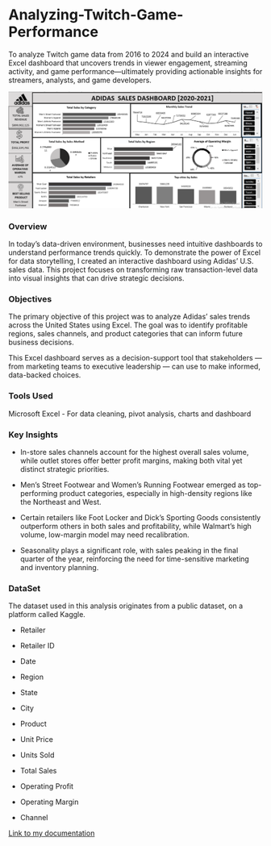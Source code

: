 # Analyzing-Twitch-Game-Performance
To analyze Twitch game data from 2016 to 2024 and build an interactive Excel dashboard that uncovers trends in viewer engagement, streaming activity, and game performance—ultimately providing actionable insights for streamers, analysts, and game developers.

![Dashboard](https://github.com/aisha-sanni/Adidas-Sales-Dashboard/blob/main/My%20Excel%20dashboard.PNG)
### Overview
In today’s data-driven environment, businesses need intuitive dashboards to understand performance trends quickly. To demonstrate the power of Excel for data storytelling, I created an interactive dashboard using Adidas’ U.S. sales data. This project focuses on transforming raw transaction-level data into visual insights that can drive strategic decisions.
### Objectives
The primary objective of this project was to analyze Adidas’ sales trends across the United States using Excel. The goal was to identify profitable regions, sales channels, and product categories that can inform future business decisions.

This Excel dashboard serves as a decision-support tool that stakeholders — from marketing teams to executive leadership — can use to make informed, data-backed choices.
### Tools Used
Microsoft Excel - For data cleaning, pivot analysis, charts and dashboard
### Key Insights
- In-store sales channels account for the highest overall sales volume, while outlet stores offer better profit margins, making both vital yet distinct strategic priorities.


- Men’s Street Footwear and Women’s Running Footwear emerged as top-performing product categories, especially in high-density regions like the Northeast and West.


- Certain retailers like Foot Locker and Dick’s Sporting Goods consistently outperform others in both sales and profitability, while Walmart’s high volume, low-margin model may need recalibration.


- Seasonality plays a significant role, with sales peaking in the final quarter of the year, reinforcing the need for time-sensitive marketing and inventory planning.
### DataSet
The dataset used in this analysis originates from a public dataset, on a platform called Kaggle.
- Retailer

- Retailer ID

- Date 

- Region

- State

- City

- Product 

- Unit Price

- Units Sold

- Total Sales

- Operating Profit 

- Operating Margin 

- Channel 

[Link to my documentation](https://medium.com/@sanniaishat2017/building-a-sales-dashboard-in-excel-a-case-study-using-adidas-dataset-85b9e3524e71)
